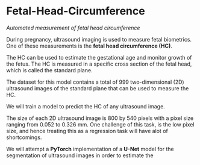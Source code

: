 # Fetal-Head-Circumference
_Automated measurement of fetal head circumference_

During pregnancy, ultrasound imaging is used to measure fetal biometrics. One of these measurements is the **fetal head circumference (HC)**.

The HC can be used to estimate the gestational age and monitor growth of the fetus. The HC is measured in a specific cross section of the fetal head, which is called the standard plane.

The dataset for this model contains a total of 999 two-dimensional (2D) ultrasound images of the standard plane that can be used to measure the HC.

We will train a model to predict the HC of any ultrasound image.

The size of each 2D ultrasound image is 800 by 540 pixels with a pixel size ranging from 0.052 to 0.326 mm.
One challenge of this task, is the low pixel size, and hence treating this as a regression task will have alot of shortcomings.

We will attempt a **PyTorch** implementation of a **U-Net** model for the segmentation of ultrasound images in order to estimate the
